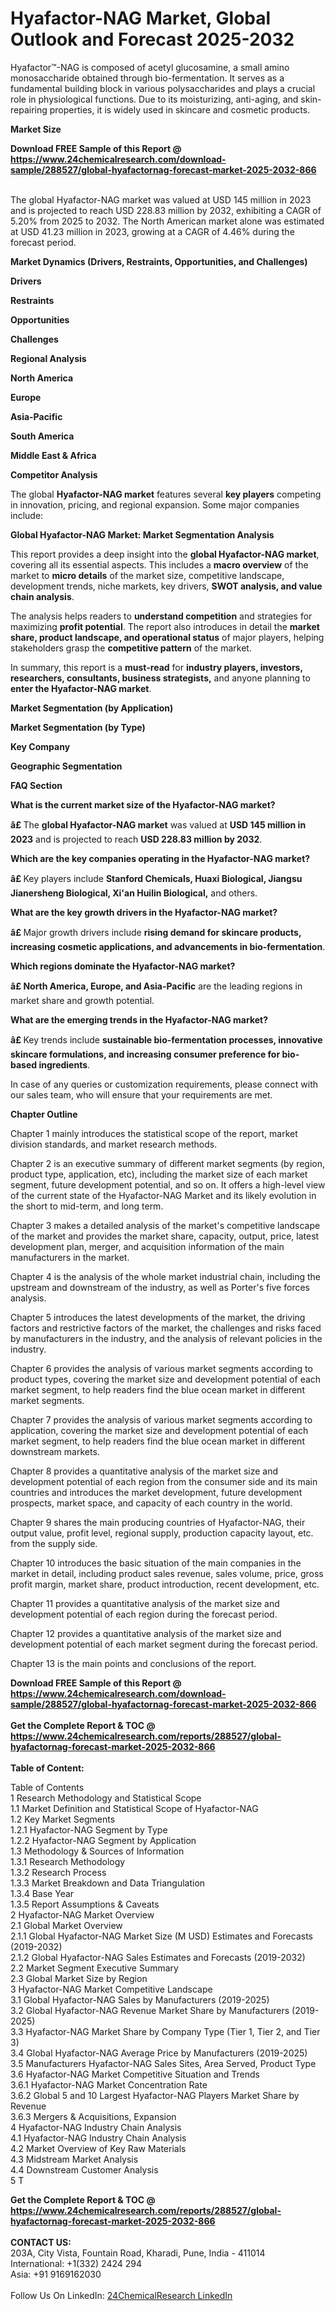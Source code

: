<h1>Hyafactor-NAG Market, Global Outlook and Forecast 2025-2032</h1><p>Hyafactor™-NAG is composed of acetyl glucosamine, a small amino monosaccharide obtained through bio-fermentation. It serves as a fundamental building block in various polysaccharides and plays a crucial role in physiological functions. Due to its moisturizing, anti-aging, and skin-repairing properties, it is widely used in skincare and cosmetic products.</p><p>
<strong>Market Size</strong></p><p>
</p><div><b>Download FREE Sample of this Report @ 
            <a href="https://www.24chemicalresearch.com/download-sample/288527/global-hyafactornag-forecast-market-2025-2032-866">
            https://www.24chemicalresearch.com/download-sample/288527/global-hyafactornag-forecast-market-2025-2032-866</a></b></div><br><p>The global Hyafactor-NAG market was valued at USD 145 million in 2023 and is projected to reach USD 228.83 million by 2032, exhibiting a CAGR of 5.20% from 2025 to 2032. The North American market alone was estimated at USD 41.23 million in 2023, growing at a CAGR of 4.46% during the forecast period.</p><p>
<strong>Market Dynamics (Drivers, Restraints, Opportunities, and Challenges)</strong></p><p>
<strong>Drivers</strong></p><p>
</p><p>
<strong>Restraints</strong></p><p>
</p><p>
<strong>Opportunities</strong></p><p>
</p><p>
<strong>Challenges</strong></p><p>
</p><p>
<strong>Regional Analysis</strong></p><p>
<strong>North America</strong></p><p>
</p><p>
<strong>Europe</strong></p><p>
</p><p>
<strong>Asia-Pacific</strong></p><p>
</p><p>
<strong>South America</strong></p><p>
</p><p>
<strong>Middle East &amp; Africa</strong></p><p>
</p><p>
<strong>Competitor Analysis</strong></p><p>
</p><p>The global <strong>Hyafactor-NAG market</strong> features several <strong>key players</strong> competing in innovation, pricing, and regional expansion. Some major companies include:</p><p>
</p><p>
<strong>Global Hyafactor-NAG Market: Market Segmentation Analysis</strong></p><p>
</p><p>This report provides a deep insight into the <strong>global Hyafactor-NAG market</strong>, covering all its essential aspects. This includes a <strong>macro overview</strong> of the market to <strong>micro details</strong> of the market size, competitive landscape, development trends, niche markets, key drivers, <strong>SWOT analysis, and value chain analysis</strong>.</p><p>
</p><p>The analysis helps readers to <strong>understand competition</strong> and strategies for maximizing <strong>profit potential</strong>. The report also introduces in detail the <strong>market share, product landscape, and operational status</strong> of major players, helping stakeholders grasp the <strong>competitive pattern</strong> of the market.</p><p>
</p><p>In summary, this report is a <strong>must-read</strong> for <strong>industry players, investors, researchers, consultants, business strategists,</strong> and anyone planning to <strong>enter the Hyafactor-NAG market</strong>.</p><p>
<strong>Market Segmentation (by Application)</strong></p><p>
</p><p>
<strong>Market Segmentation (by Type)</strong></p><p>
</p><p>
<strong>Key Company</strong></p><p>
</p><p>
<strong>Geographic Segmentation</strong></p><p>
</p><p>
<strong>FAQ Section</strong></p><p>
<strong>What is the current market size of the Hyafactor-NAG market?</strong></p><p>
</p><p><strong>â£ </strong>The <strong>global Hyafactor-NAG market</strong> was valued at <strong>USD 145 million in 2023</strong> and is projected to reach <strong>USD 228.83 million by 2032</strong>.</p><p>
<strong>Which are the key companies operating in the Hyafactor-NAG market?</strong></p><p>
</p><p><strong>â£ </strong>Key players include <strong>Stanford Chemicals, Huaxi Biological, Jiangsu Jianersheng Biological, Xi'an Huilin Biological,</strong> and others.</p><p>
<strong>What are the key growth drivers in the Hyafactor-NAG market?</strong></p><p>
</p><p><strong>â£ </strong>Major growth drivers include <strong>rising demand for skincare products, increasing cosmetic applications, and advancements in bio-fermentation</strong>.</p><p>
<strong>Which regions dominate the Hyafactor-NAG market?</strong></p><p>
</p><p><strong>â£ North America, Europe, and Asia-Pacific</strong> are the leading regions in market share and growth potential.</p><p>
<strong>What are the emerging trends in the Hyafactor-NAG market?</strong></p><p>
</p><p><strong>â£ </strong>Key trends include <strong>sustainable bio-fermentation processes, innovative skincare formulations, and increasing consumer preference for bio-based ingredients</strong>.</p><p>
</p><p>
</p><p>
In case of any queries or customization requirements, please connect with our sales team, who will ensure that your requirements are met.</p><p>
<strong>Chapter Outline</strong></p><p>
Chapter 1 mainly introduces the statistical scope of the report, market division standards, and market research methods.</p><p>
Chapter 2 is an executive summary of different market segments (by region, product type, application, etc), including the market size of each market segment, future development potential, and so on. It offers a high-level view of the current state of the Hyafactor-NAG Market and its likely evolution in the short to mid-term, and long term.</p><p>
Chapter 3 makes a detailed analysis of the market's competitive landscape of the market and provides the market share, capacity, output, price, latest development plan, merger, and acquisition information of the main manufacturers in the market.</p><p>
Chapter 4 is the analysis of the whole market industrial chain, including the upstream and downstream of the industry, as well as Porter's five forces analysis.</p><p>
Chapter 5 introduces the latest developments of the market, the driving factors and restrictive factors of the market, the challenges and risks faced by manufacturers in the industry, and the analysis of relevant policies in the industry.</p><p>
Chapter 6 provides the analysis of various market segments according to product types, covering the market size and development potential of each market segment, to help readers find the blue ocean market in different market segments.</p><p>
Chapter 7 provides the analysis of various market segments according to application, covering the market size and development potential of each market segment, to help readers find the blue ocean market in different downstream markets.</p><p>
Chapter 8 provides a quantitative analysis of the market size and development potential of each region from the consumer side and its main countries and introduces the market development, future development prospects, market space, and capacity of each country in the world.</p><p>
Chapter 9 shares the main producing countries of Hyafactor-NAG, their output value, profit level, regional supply, production capacity layout, etc. from the supply side.</p><p>
Chapter 10 introduces the basic situation of the main companies in the market in detail, including product sales revenue, sales volume, price, gross profit margin, market share, product introduction, recent development, etc.</p><p>
Chapter 11 provides a quantitative analysis of the market size and development potential of each region during the forecast period.</p><p>
Chapter 12 provides a quantitative analysis of the market size and development potential of each market segment during the forecast period.</p><p>
Chapter 13 is the main points and conclusions of the report.</p><div><b>Download FREE Sample of this Report @ 
            <a href="https://www.24chemicalresearch.com/download-sample/288527/global-hyafactornag-forecast-market-2025-2032-866">
            https://www.24chemicalresearch.com/download-sample/288527/global-hyafactornag-forecast-market-2025-2032-866</a></b></div><br><div><b>Get the Complete Report & TOC @ 
            <a href="https://www.24chemicalresearch.com/reports/288527/global-hyafactornag-forecast-market-2025-2032-866">
            https://www.24chemicalresearch.com/reports/288527/global-hyafactornag-forecast-market-2025-2032-866</a></b></div><br>
            <b>Table of Content:</b><p>Table of Contents<br />
1 Research Methodology and Statistical Scope<br />
1.1 Market Definition and Statistical Scope of Hyafactor-NAG<br />
1.2 Key Market Segments<br />
1.2.1 Hyafactor-NAG Segment by Type<br />
1.2.2 Hyafactor-NAG Segment by Application<br />
1.3 Methodology & Sources of Information<br />
1.3.1 Research Methodology<br />
1.3.2 Research Process<br />
1.3.3 Market Breakdown and Data Triangulation<br />
1.3.4 Base Year<br />
1.3.5 Report Assumptions & Caveats<br />
2 Hyafactor-NAG Market Overview<br />
2.1 Global Market Overview<br />
2.1.1 Global Hyafactor-NAG Market Size (M USD) Estimates and Forecasts (2019-2032)<br />
2.1.2 Global Hyafactor-NAG Sales Estimates and Forecasts (2019-2032)<br />
2.2 Market Segment Executive Summary<br />
2.3 Global Market Size by Region<br />
3 Hyafactor-NAG Market Competitive Landscape<br />
3.1 Global Hyafactor-NAG Sales by Manufacturers (2019-2025)<br />
3.2 Global Hyafactor-NAG Revenue Market Share by Manufacturers (2019-2025)<br />
3.3 Hyafactor-NAG Market Share by Company Type (Tier 1, Tier 2, and Tier 3)<br />
3.4 Global Hyafactor-NAG Average Price by Manufacturers (2019-2025)<br />
3.5 Manufacturers Hyafactor-NAG Sales Sites, Area Served, Product Type<br />
3.6 Hyafactor-NAG Market Competitive Situation and Trends<br />
3.6.1 Hyafactor-NAG Market Concentration Rate<br />
3.6.2 Global 5 and 10 Largest Hyafactor-NAG Players Market Share by Revenue<br />
3.6.3 Mergers & Acquisitions, Expansion<br />
4 Hyafactor-NAG Industry Chain Analysis<br />
4.1 Hyafactor-NAG Industry Chain Analysis<br />
4.2 Market Overview of Key Raw Materials<br />
4.3 Midstream Market Analysis<br />
4.4 Downstream Customer Analysis<br />
5 T</p><div><b>Get the Complete Report & TOC @ 
            <a href="https://www.24chemicalresearch.com/reports/288527/global-hyafactornag-forecast-market-2025-2032-866">
            https://www.24chemicalresearch.com/reports/288527/global-hyafactornag-forecast-market-2025-2032-866</a></b></div><br><b>CONTACT US:</b><br>
            203A, City Vista, Fountain Road, Kharadi, Pune, India - 411014<br>
            International: +1(332) 2424 294<br>
            Asia: +91 9169162030 <br><br>
            Follow Us On LinkedIn: <a href="https://www.linkedin.com/company/24chemicalresearch/">24ChemicalResearch LinkedIn</a>